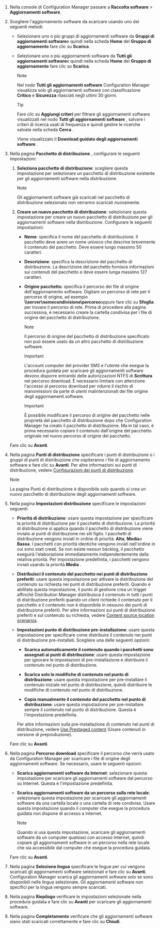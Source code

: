 1.  Nella console di Configuration Manager passare a **Raccolta software** > **Aggiornamenti software**.  

2.  Scegliere l'aggiornamento software da scaricare usando uno dei seguenti metodi:  

    -   Selezionare uno o più gruppi di aggiornamenti software da **Gruppi di aggiornamenti software**e quindi nella scheda **Home** del **Gruppo di aggiornamento** fare clic su **Scarica**.  

    -   Selezionare uno o più aggiornamenti software da **Tutti gli aggiornamenti software**e quindi nella scheda **Home** del **Gruppo di aggiornamento** fare clic su **Scarica**.  

        > [!NOTE]  
        >  Nel nodo **Tutti gli aggiornamenti software** Configuration Manager visualizza solo gli aggiornamenti software con classificazione **Critico** e **Sicurezza** rilasciati negli ultimi 30 giorni.  

        > [!TIP]  
        >  Fare clic su **Aggiungi criteri** per filtrare gli aggiornamenti software visualizzati nel nodo **Tutti gli aggiornamenti software** , salvare i criteri di ricerca usati di frequenza e quindi gestire le ricerche salvate nella scheda **Cerca** .  

         Viene visualizzato il **Download guidato degli aggiornamenti software** .  

3.  Nella pagina **Pacchetto di distribuzione** , configurare le seguenti impostazioni:  

    1.  **Seleziona pacchetto di distribuzione**: scegliere questa impostazione per selezionare un pacchetto di distribuzione esistente per gli aggiornamenti software nella distribuzione.  

        > [!NOTE]  
        >  Gli aggiornamenti software già scaricati nel pacchetto di distribuzione selezionato non verranno scaricati nuovamente.  

    2.  **Creare un nuovo pacchetto di distribuzione**: selezionare questa impostazione per creare un nuovo pacchetto di distribuzione per gli aggiornamenti software nella distribuzione. Configurare le seguenti impostazioni:  

        -   **Nome**: specifica il nome del pacchetto di distribuzione. Il pacchetto deve avere un nome univoco che descrive brevemente il contenuto del pacchetto.  Deve essere lungo massimo 50 caratteri.  

        -   **Descrizione**: specifica la descrizione del pacchetto di distribuzione. La descrizione del pacchetto fornisce informazioni sui contenuti del pacchetto e deve essere lunga massimo 127 caratteri.  

        -   **Origine pacchetto**: specifica il percorso dei file di origine dell'aggiornamento software. Digitare un percorso di rete per il percorso di origine, ad esempio **\\\server\nomecondivisione\percorso**oppure fare clic su **Sfoglia** per trovare il percorso di rete. Prima di procedere alla pagina successiva, è necessario creare la cartella condivisa per i file di origine del pacchetto di distribuzione.  

            > [!NOTE]  
            >  Il percorso di origine del pacchetto di distribuzione specificato non può essere usato da un altro pacchetto di distribuzione software.  

            > [!IMPORTANT]  
            >  L'account computer del provider SMS e l'utente che esegue la procedura guidata per scaricare gli aggiornamenti software devono disporre entrambi delle autorizzazioni NTFS di **Scrittura** nel percorso download. È necessario limitare con attenzione l'accesso al percorso download per ridurre il rischio di manomissioni da parte di utenti malintenzionati dei file origine degli aggiornamenti software.  

            > [!IMPORTANT]  
            >  È possibile modificare il percorso di origine del pacchetto nelle proprietà del pacchetto di distribuzione dopo che Configuration Manager ha creato il pacchetto di distribuzione. Ma in tal caso, è prima necessario copiare il contenuto dall'origine del pacchetto originale nel nuovo percorso di origine del pacchetto.  

     Fare clic su **Avanti**.  

4.  Nella pagina **Punti di distribuzione** specificare i punti di distribuzione o i gruppi di punti di distribuzione che ospiteranno i file di aggiornamento software e fare clic su **Avanti**. Per altre informazioni sui punti di distribuzione, vedere [Configurazioni dei punti di distribuzione](../../core/servers/deploy/configure/install-and-configure-distribution-points.md#bkmk_configs).  

    > [!NOTE]  
    >  La pagina Punti di distribuzione è disponibile solo quando si crea un nuovo pacchetto di distribuzione degli aggiornamenti software.  

6.  Nella pagina **Impostazioni distribuzione** specificare le impostazioni seguenti:  

    -   **Priorità di distribuzione**: usare questa impostazione per specificare la priorità di distribuzione per il pacchetto di distribuzione. La priorità di distribuzione si applica quando il pacchetto di distribuzione viene inviato ai punti di distribuzione nei siti figlio. I pacchetti di distribuzione vengono inviati in ordine di priorità: **Alta**, **Media**o **Bassa**. I pacchetti con priorità identiche vengono inviati nell'ordine in cui sono stati creati. Se non esiste nessun backlog, il pacchetto eseguirà l'elaborazione immediatamente indipendentemente dalla relativa priorità. Per impostazione predefinita, i pacchetti vengono inviati usando la priorità **Media** .  

    -   **Distribuisci il contenuto del pacchetto nei punti di distribuzione preferiti**: usare questa impostazione per attivare la distribuzione del contenuto su richiesta nei punti di distribuzione preferiti. Quando è abilitata questa impostazione, il punto di gestione crea un trigger affinché Distribution Manager distribuisca il contenuto in tutti i punti di distribuzione preferiti quando un client richiede il contenuto per il pacchetto e il contenuto non è disponibile in nessuno dei punti di distribuzione preferiti. Per altre informazioni sui punti di distribuzione preferiti e sul contenuto su richiesta, vedere [Content source location scenarios](../../core/plan-design/hierarchy/content-source-location-scenarios.md).  

    -   **Impostazioni punto di distribuzione pre-installazione**: usare questa impostazione per specificare come distribuire il contenuto nei punti di distribuzione pre-installati. Scegliere una delle seguenti opzioni:  

        -   **Scarica automaticamente il contenuto quando i pacchetti sono assegnati ai punti di distribuzione**: usare questa impostazione per ignorare le impostazioni di pre-installazione e distribuire il contenuto nel punto di distribuzione.  

        -   **Scarica solo le modifiche di contenuto nel punto di distribuzione**: usare questa impostazione per pre-installare il contenuto iniziale nel punto di distribuzione, quindi distribuire le modifiche di contenuto nel punto di distribuzione.  

        -   **Copia manualmente il contenuto del pacchetto nel punto di distribuzione**: usare questa impostazione per pre-installare sempre il contenuto nel punto di distribuzione. Questa è l'impostazione predefinita.  

         Per altre informazioni sulla pre-installazione di contenuto nei punti di distribuzione, vedere [Use Prestaged content](../../core/servers/deploy/configure/deploy-and-manage-content.md#bkmk_prestage) (Usare contenuti in versione di preproduzione).  

     Fare clic su **Avanti**.  

6.  Nella pagina **Percorso download** specificare il percorso che verrà usato da Configuration Manager per scaricare i file di origine degli aggiornamenti software. Se necessario, usare le seguenti opzioni:  

    -   **Scarica aggiornamenti software da Internet**: selezionare questa impostazione per scaricare gli aggiornamenti software dal percorso su Internet. Questa è l'impostazione predefinita.  

    -   **Scarica aggiornamenti software da un percorso sulla rete locale**: selezionare questa impostazione per scaricare gli aggiornamenti software da una cartella locale o una cartella di rete condivisa. Usare questa impostazione quando il computer che esegue la procedura guidata non dispone di accesso a Internet.  

        > [!NOTE]  
        >  Quando si usa questa impostazione, scaricare gli aggiornamenti software da un computer qualsiasi con accesso Internet, quindi copiare gli aggiornamenti software in un percorso nella rete locale che sia accessibile dal computer che esegue la procedura guidata.  

     Fare clic su **Avanti**.  

7.  Nella pagina **Selezione lingua** specificare le lingue per cui vengono scaricati gli aggiornamenti software selezionati e fare clic su **Avanti**. Configuration Manager scarica gli aggiornamenti software solo se sono disponibili nelle lingue selezionate. Gli aggiornamenti software non specifici per la lingua vengono sempre scaricati.  

8. Nella pagina **Riepilogo** verificare le impostazioni selezionate nella procedura guidata e fare clic su **Avanti** per scaricare gli aggiornamenti software.  

9. Nella pagina **Completamento** verificare che gli aggiornamenti software siano stati scaricati correttamente e fare clic su **Chiudi**.  


<!--HONumber=Dec16_HO3-->


